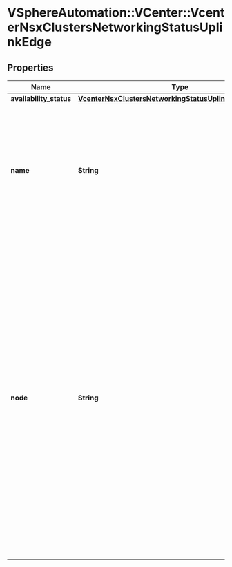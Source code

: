# VSphereAutomation::VCenter::VcenterNsxClustersNetworkingStatusUplinkEdge

## Properties
Name | Type | Description | Notes
------------ | ------------- | ------------- | -------------
**availability_status** | [**VcenterNsxClustersNetworkingStatusUplinkHighAvailability**](VcenterNsxClustersNetworkingStatusUplinkHighAvailability.md) |  | 
**name** | **String** | Name of the uplink NSX edge node. Warning: This attribute is part of a new feature in development. It may be changed at any time and may not have all supported functionality implemented. | 
**node** | **String** | ID of the uplink NSX Edge node. Warning: This attribute is part of a new feature in development. It may be changed at any time and may not have all supported functionality implemented. To be unset when ID is not present. When clients pass a value of this structure as a parameter, the field must be an identifier for the resource type: VirtualMachine. When operations return a value of this structure as a result, the field will be an identifier for the resource type: VirtualMachine. | [optional] 


